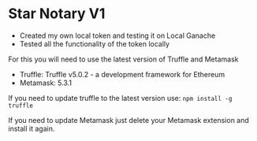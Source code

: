 # Star Notary V1
- Created my own local token and testing it on Local Ganache
- Tested all the functionality of the token locally

For this you will need to use the latest version of Truffle and Metamask

- Truffle: Truffle v5.0.2 - a development framework for Ethereum
- Metamask: 5.3.1

If you need to update truffle to the latest version use:
`npm install -g truffle`

If you need to update Metamask just delete your Metamask extension and install it again.